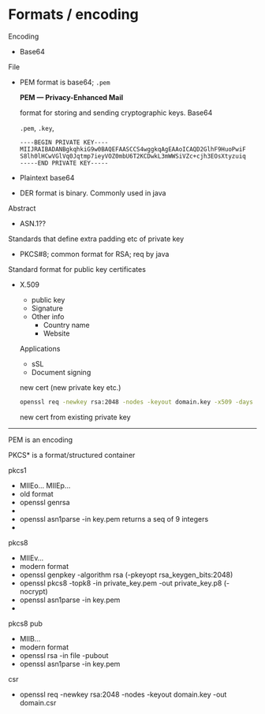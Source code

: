 # Formats / encoding

Encoding

- Base64

File

- PEM format is base64; `.pem`
    
    **PEM — Privacy-Enhanced Mail**
    
    format for storing and sending cryptographic keys. Base64
    
    `.pem`, `.key`, 
    
    ```
    ----BEGIN PRIVATE KEY----
    MIIJRAIBADANBgkqhkiG9w0BAQEFAASCCS4wggkqAgEAAoICAQD2GlhF9HuoPwiF
    S8lh0lHCwVGlVq0Jqtmp7ieyVOZ0mbU6T2KCDwkL3mWWSiVZc+cjh3EOsXtyzuiq
    -----END PRIVATE KEY-----
    ```
    
- Plaintext base64
- DER format is binary. Commonly used in java

Abstract

- ASN.1??

Standards that define extra padding etc of private key

- PKCS#8; common format for RSA; req by java

Standard format for public key certificates

- X.509
    - public key
    - Signature
    - Other info
        - Country name
        - Website
        
    
    Applications
    
    - sSL
    - Document signing
    
    new cert (new private key etc.)
    
    ```bash
    openssl req -newkey rsa:2048 -nodes -keyout domain.key -x509 -days 365 -out domain.crt
    ```
    
    new cert from existing private key

---


PEM is an encoding

PKCS* is a format/structured container

pkcs1

- MIIEo… MIIEp…
- old format
- openssl genrsa
- 
- openssl asn1parse -in key.pem
returns a seq of 9 integers
- 

pkcs8

- MIIEv…
- modern format
- openssl genpkey -algorithm rsa (-pkeyopt rsa_keygen_bits:2048)
- openssl pkcs8 -topk8 -in private_key.pem -out private_key.p8 (-nocrypt)
- openssl asn1parse -in key.pem
- 

pkcs8 pub

- MIIB…
- modern format
- openssl rsa -in file -pubout
- openssl asn1parse -in key.pem

csr

- openssl req -newkey rsa:2048 -nodes -keyout domain.key -out domain.csr
